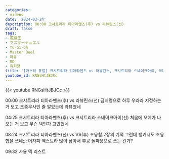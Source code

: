 ```yaml
---
categories:
- videos
date: '2024-03-24'
description: 00:00 크샤트리라 티아라멘츠(후) vs 라뷰린스(선)
draft: false
tags:
- 遊戯王
- マスターデュエル
- Yu-Gi-Oh
- Master Duel
- 마듀
- MD
- 유희왕
title: '[마스터 듀얼] 크샤트리라 티아라멘츠 vs 라뷰린스, 크샤트리라 스네이크아이, VS [듀얼리스트 컵]'
youtube_id: RNGsHtJBJCc
---
```



{{< youtube RNGsHtJBJCc >}}

00:00 크샤트리라 티아라멘츠(후) vs 라뷰린스(선)
금지령으로 하루 우라라 지정하는 거 보고 초중무사인 줄 알았는데 라뷰였네

04:25 크샤트리라 티아라멘츠(후) vs 크샤트리라 스네이크아이(선)
처음에 오메가 나오는 거 보고 무슨 덱인가 고민했네

08:24 크샤트리라 티아라멘츠(선) vs VS(후)
초융합 2장의 기적
그런데 뱅키시도 초융합을 쓰네;;;
어차피 엑스트라 많이 남아서 후공 돌파용으로 쓰는 건가?

09:32 사용 덱 리스트